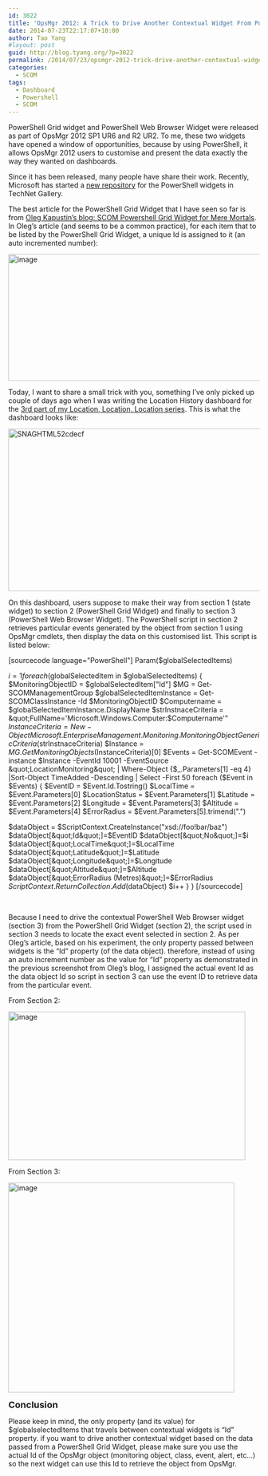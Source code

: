 ```yaml
---
id: 3022
title: 'OpsMgr 2012: A Trick to Drive Another Contextual Widget From PowerShell Grid Widget'
date: 2014-07-23T22:17:07+10:00
author: Tao Yang
#layout: post
guid: http://blog.tyang.org/?p=3022
permalink: /2014/07/23/opsmgr-2012-trick-drive-another-contextual-widget-powershell-grid-widget/
categories:
  - SCOM
tags:
  - Dashboard
  - Powershell
  - SCOM
---
```

PowerShell Grid widget and PowerShell Web Browser Widget were released as part of OpsMgr 2012 SP1 UR6 and R2 UR2. To me, these two widgets have opened a window of opportunities, because by using PowerShell, it allows OpsMgr 2012 users to customise and present the data exactly the way they wanted on dashboards.

Since it has been released, many people have share their work. Recently, Microsoft has started a <a href="http://blog.tyang.org/2014/07/23/new-opsmgr-2012-dashboards-repository-technet-gallery/">new repository</a> for the PowerShell widgets in TechNet Gallery.

The best article for the PowerShell Grid Widget that I have seen so far is from <a href="http://ok-sandbox.com/2014/05/scom-powershell-grid-widget-mere-mortals/">Oleg Kapustin’s blog: SCOM Powershell Grid Widget for Mere Mortals</a>. In Oleg’s article (and seems to be a common practice), for each item that to be listed by the PowerShell Grid Widget, a unique Id is assigned to it (an auto incremented number):

<a href="http://blog.tyang.org/wp-content/uploads/2014/07/image20.png"><img style="background-image: none; padding-top: 0px; padding-left: 0px; display: inline; padding-right: 0px; border-width: 0px;" title="image" src="http://blog.tyang.org/wp-content/uploads/2014/07/image_thumb20.png" alt="image" width="580" height="254" border="0" /></a>

Today, I want to share a small trick with you, something I’ve only picked up couple of days ago when I was writing the Location History dashboard for the <a href="http://blog.tyang.org/2014/07/21/location-location-location-part-3/">3rd part of my Location, Location, Location series</a>. This is what the dashboard looks like:

<a href="http://blog.tyang.org/wp-content/uploads/2014/07/SNAGHTML52cdecf.png"><img style="background-image: none; padding-top: 0px; padding-left: 0px; display: inline; padding-right: 0px; border-width: 0px;" title="SNAGHTML52cdecf" src="http://blog.tyang.org/wp-content/uploads/2014/07/SNAGHTML52cdecf_thumb.png" alt="SNAGHTML52cdecf" width="580" height="326" border="0" /></a>

On this dashboard, users suppose to make their way from section 1 (state widget) to section 2 (PowerShell Grid Widget) and finally to section 3 (PowerShell Web Browser Widget). The PowerShell script in section 2 retrieves particular events generated by the object from section 1 using OpsMgr cmdlets, then display the data on this customised list. This script is listed below:

[sourcecode language="PowerShell"]
Param($globalSelectedItems)

$i = 1
foreach ($globalSelectedItem in $globalSelectedItems)
{
 $MonitoringObjectID = $globalSelectedItem[&quot;Id&quot;]
 $MG = Get-SCOMManagementGroup
 $globalSelectedItemInstance = Get-SCOMClassInstance -Id $MonitoringObjectID
 $Computername = $globalSelectedItemInstance.DisplayName
 $strInstnaceCriteria = &quot;FullName='Microsoft.Windows.Computer:$Computername'&quot;
 $InstanceCriteria = New-Object Microsoft.EnterpriseManagement.Monitoring.MonitoringObjectGenericCriteria($strInstnaceCriteria)
 $Instance = $MG.GetMonitoringObjects($InstanceCriteria)[0]
 $Events = Get-SCOMEvent -instance $Instance -EventId 10001 -EventSource &quot;LocationMonitoring&quot; | Where-Object {$_.Parameters[1] -eq 4} |Sort-Object TimeAdded -Descending | Select -First 50
 foreach ($Event in $Events)
 {
 $EventID = $Event.Id.Tostring()
 $LocalTime = $Event.Parameters[0]
 $LocationStatus = $Event.Parameters[1]
 $Latitude = $Event.Parameters[2]
 $Longitude = $Event.Parameters[3]
 $Altitude = $Event.Parameters[4]
 $ErrorRadius = $Event.Parameters[5].trimend(&quot;.&quot;)
 
 $dataObject = $ScriptContext.CreateInstance(&quot;xsd://foo!bar/baz&quot;)
 $dataObject[&quot;Id&quot;]=$EventID
 $dataObject[&quot;No&quot;]=$i
 $dataObject[&quot;LocalTime&quot;]=$LocalTime
 $dataObject[&quot;Latitude&quot;]=$Latitude
 $dataObject[&quot;Longitude&quot;]=$Longitude
 $dataObject[&quot;Altitude&quot;]=$Altitude
 $dataObject[&quot;ErrorRadius (Metres)&quot;]=$ErrorRadius
 $ScriptContext.ReturnCollection.Add($dataObject)
 $i++
 } 
}
[/sourcecode]

&nbsp;

Because I need to drive the contextual PowerShell Web Browser widget (section 3) from the PowerShell Grid Widget (section 2), the script used in section 3 needs to locate the exact event selected in section 2. As per Oleg’s article, based on his experiment, the only property passed between widgets is the “Id” property (of the data object). therefore, instead of using an auto increment number as the value for “Id” property as demonstrated in the previous screenshot from Oleg’s blog, I assigned the actual event Id as the data object Id so script in section 3 can use the event ID to retrieve data from the particular event.

From Section 2:

<a href="http://blog.tyang.org/wp-content/uploads/2014/07/image21.png"><img style="background-image: none; padding-top: 0px; padding-left: 0px; display: inline; padding-right: 0px; border-width: 0px;" title="image" src="http://blog.tyang.org/wp-content/uploads/2014/07/image_thumb21.png" alt="image" width="475" height="298" border="0" /></a>

From Section 3:

<a href="http://blog.tyang.org/wp-content/uploads/2014/07/image22.png"><img style="background-image: none; padding-top: 0px; padding-left: 0px; display: inline; padding-right: 0px; border-width: 0px;" title="image" src="http://blog.tyang.org/wp-content/uploads/2014/07/image_thumb22.png" alt="image" width="453" height="421" border="0" /></a>

<strong><span style="font-size: large;">Conclusion</span></strong>

Please keep in mind, the only property (and its value) for $globalselectedItems that travels between contextual widgets is “Id” property. if you want to drive another contextual widget based on the data passed from a PowerShell Grid Widget, please make sure you use the actual Id of the OpsMgr object (monitoring object, class, event, alert, etc…) so the next widget can use this Id to retrieve the object from OpsMgr.